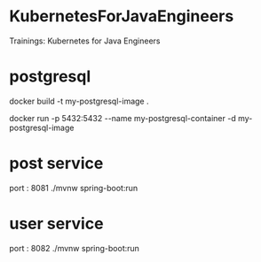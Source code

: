 # KubernetesForJavaEngineers
Trainings: Kubernetes for Java Engineers

# postgresql
docker build -t my-postgresql-image .

docker run -p 5432:5432 --name my-postgresql-container -d my-postgresql-image

# post service

port : 8081
./mvnw spring-boot:run

# user service

port : 8082
./mvnw spring-boot:run